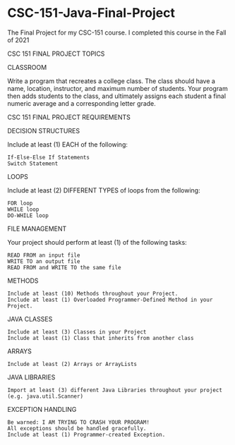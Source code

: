# CSC-151-Java-Final-Project
The Final Project for my CSC-151 course. I completed this course in the Fall of 2021


CSC 151 FINAL PROJECT TOPICS

CLASSROOM

Write a program that recreates a college class. The class should have a name, location, instructor, and
maximum number of students. Your program then adds students to the class, and ultimately assigns
each student a final numeric average and a corresponding letter grade. 


CSC 151 FINAL PROJECT REQUIREMENTS

DECISION STRUCTURES

Include at least (1) EACH of the following:
	
	If-Else-Else If Statements
	Switch Statement
	
LOOPS

Include at least (2) DIFFERENT TYPES of loops from the following:

	FOR loop
	WHILE loop
	DO-WHILE loop

FILE MANAGEMENT

Your project should perform at least (1) of the following tasks:

	READ FROM an input file
	WRITE TO an output file
	READ FROM and WRITE TO the same file

METHODS

	Include at least (10) Methods throughout your Project.
	Include at least (1) Overloaded Programmer-Defined Method in your Project.

JAVA CLASSES

	Include at least (3) Classes in your Project
	Include at least (1) Class that inherits from another class

ARRAYS

	Include at least (2) Arrays or ArrayLists

JAVA LIBRARIES

	Import at least (3) different Java Libraries throughout your project (e.g. java.util.Scanner)

EXCEPTION HANDLING

	Be warned: I AM TRYING TO CRASH YOUR PROGRAM!
	All exceptions should be handled gracefully.
	Include at least (1) Programmer-created Exception. 
